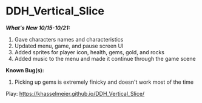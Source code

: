 # DDH_Vertical_Slice
***What's New 10/15-10/21:***
1. Gave characters names and characteristics
2. Updated menu, game, and pause screen UI
3. Added sprites for player icon, health, gems, gold, and rocks
4. Added music to the menu and made it continue through the game scene

**Known Bug(s):**
1. Picking up gems is extremely finicky and doesn't work most of the time

Play: https://khasselmeier.github.io/DDH_Vertical_Slice/
